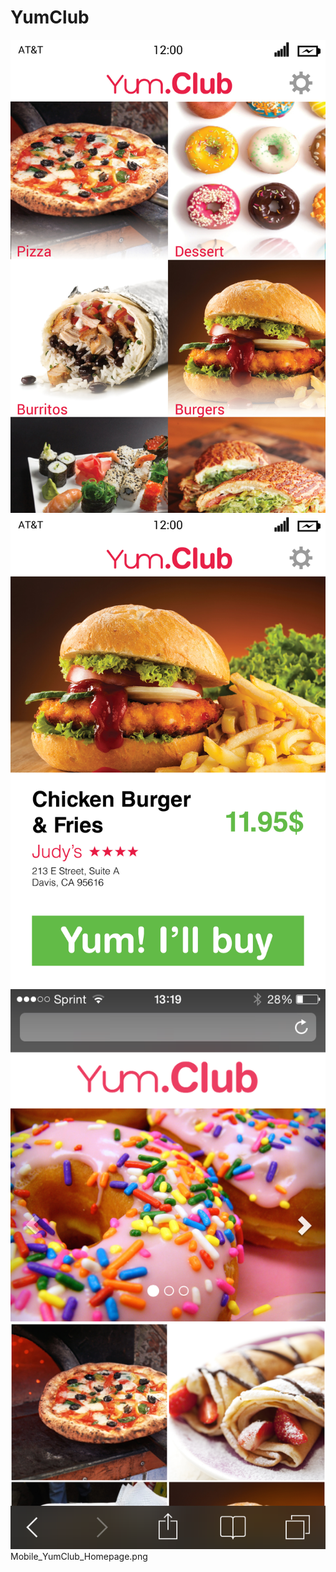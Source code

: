 YumClub
=======

![My image](https://github.com/cching808/YumClub/blob/master/misq/YumClubMockup.jpg)
![My image](https://github.com/cching808/YumClub/blob/master/misq/YumClubMockup2.jpg)
![My image](https://github.com/cching808/YumClub/blob/master/misq/Mobile_YumClub_Homepage.png)
Mobile_YumClub_Homepage.png
